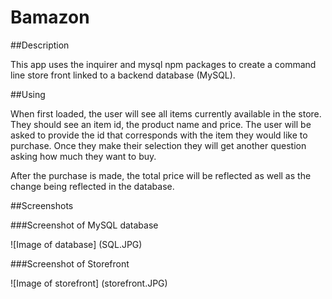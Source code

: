 # Bamazon

##Description

This app uses the inquirer and mysql npm packages to create a command line store front linked to a backend database (MySQL).

##Using

When first loaded, the user will see all items currently available in the store. They should see 
an item id, the product name and price. The user will be asked to provide the id that corresponds
 with the item they would like to purchase. Once they make their selection they will get another question asking how much they want to buy.

 After the purchase is made, the total price will be reflected as well as the change being reflected in the database.

 ##Screenshots

 ###Screenshot of MySQL database

![Image of database]
(SQL.JPG)

  ###Screenshot of Storefront

![Image of storefront]
(storefront.JPG)


